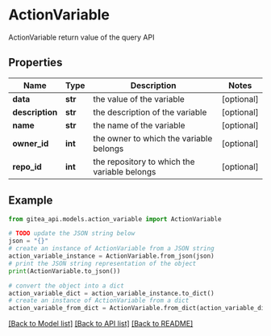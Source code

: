 # ActionVariable

ActionVariable return value of the query API

## Properties

Name | Type | Description | Notes
------------ | ------------- | ------------- | -------------
**data** | **str** | the value of the variable | [optional] 
**description** | **str** | the description of the variable | [optional] 
**name** | **str** | the name of the variable | [optional] 
**owner_id** | **int** | the owner to which the variable belongs | [optional] 
**repo_id** | **int** | the repository to which the variable belongs | [optional] 

## Example

```python
from gitea_api.models.action_variable import ActionVariable

# TODO update the JSON string below
json = "{}"
# create an instance of ActionVariable from a JSON string
action_variable_instance = ActionVariable.from_json(json)
# print the JSON string representation of the object
print(ActionVariable.to_json())

# convert the object into a dict
action_variable_dict = action_variable_instance.to_dict()
# create an instance of ActionVariable from a dict
action_variable_from_dict = ActionVariable.from_dict(action_variable_dict)
```
[[Back to Model list]](../README.md#documentation-for-models) [[Back to API list]](../README.md#documentation-for-api-endpoints) [[Back to README]](../README.md)


